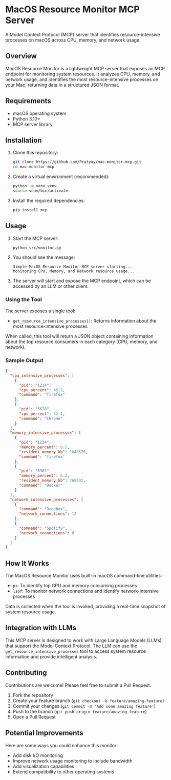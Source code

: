 # MacOS Resource Monitor MCP Server

A Model Context Protocol (MCP) server that identifies resource-intensive processes on macOS across CPU, memory, and network usage.

## Overview

MacOS Resource Monitor is a lightweight MCP server that exposes an MCP endpoint for monitoring system resources. It analyzes CPU, memory, and network usage, and identifies the most resource-intensive processes on your Mac, returning data in a structured JSON format.

## Requirements

- macOS operating system
- Python 3.10+
- MCP server library

## Installation

1. Clone this repository:
   ```bash
   git clone https://github.com/Pratyay/mac-monitor-mcp.git
   cd mac-monitor-mcp
   ```

2. Create a virtual environment (recommended):
   ```bash
   python -m venv venv
   source venv/bin/activate  
   ```

3. Install the required dependencies:
   ```bash
   pip install mcp
   ```

## Usage

1. Start the MCP server:
   ```bash
   python src/monitor.py
   ```

2. You should see the message:
   ```
   Simple MacOS Resource Monitor MCP server starting...
   Monitoring CPU, Memory, and Network resource usage...
   ```

3. The server will start and expose the MCP endpoint, which can be accessed by an LLM or other client.

### Using the Tool

The server exposes a single tool:

- `get_resource_intensive_processes()`: Returns information about the most resource-intensive processes

When called, this tool will return a JSON object containing information about the top resource consumers in each category (CPU, memory, and network).

### Sample Output

```json
{
  "cpu_intensive_processes": [
    {
      "pid": "1234",
      "cpu_percent": 45.2,
      "command": "firefox"
    },
    {
      "pid": "5678",
      "cpu_percent": 32.1,
      "command": "Chrome"
    }
  ],
  "memory_intensive_processes": [
    {
      "pid": "1234",
      "memory_percent": 8.5,
      "resident_memory_kb": 1048576,
      "command": "firefox"
    },
    {
      "pid": "8901",
      "memory_percent": 6.2,
      "resident_memory_kb": 768432,
      "command": "Docker"
    }
  ],
  "network_intensive_processes": [
    {
      "command": "Dropbox",
      "network_connections": 12
    },
    {
      "command": "Spotify",
      "network_connections": 8
    }
  ]
}
```

## How It Works

The MacOS Resource Monitor uses built-in macOS command-line utilities:

- `ps`: To identify top CPU and memory consuming processes
- `lsof`: To monitor network connections and identify network-intensive processes

Data is collected when the tool is invoked, providing a real-time snapshot of system resource usage.

## Integration with LLMs

This MCP server is designed to work with Large Language Models (LLMs) that support the Model Context Protocol. The LLM can use the `get_resource_intensive_processes` tool to access system resource information and provide intelligent analysis.

## Contributing

Contributions are welcome! Please feel free to submit a Pull Request.

1. Fork the repository
2. Create your feature branch (`git checkout -b feature/amazing-feature`)
3. Commit your changes (`git commit -m 'Add some amazing feature'`)
4. Push to the branch (`git push origin feature/amazing-feature`)
5. Open a Pull Request

## Potential Improvements

Here are some ways you could enhance this monitor:

- Add disk I/O monitoring
- Improve network usage monitoring to include bandwidth
- Add visualization capabilities
- Extend compatibility to other operating systems

